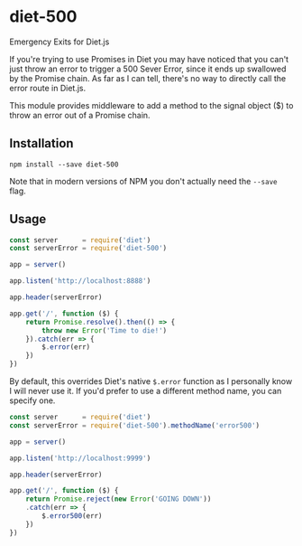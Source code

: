 # diet-500
Emergency Exits for Diet.js

If you're trying to use Promises in Diet you may have noticed that you can't just throw an
error to trigger a 500 Sever Error, since it ends up swallowed by the Promise chain. As far as
I can tell, there's no way to directly call the error route in Diet.js.

This module provides middleware to add a method to the signal object ($) to throw an error
out of a Promise chain.

Installation
------------
```
npm install --save diet-500
```
Note that in modern versions of NPM you don't actually need the `--save` flag.

Usage
-----
```javascript
const server      = require('diet')
const serverError = require('diet-500')

app = server()

app.listen('http://localhost:8888')

app.header(serverError)

app.get('/', function ($) {
	return Promise.resolve().then(() => {
		throw new Error('Time to die!')
	}).catch(err => {
		$.error(err)
	})
})
```

By default, this overrides Diet's native `$.error` function as I personally know I will never
use it. If you'd prefer to use a different method name, you can specify one.

```javascript
const server      = require('diet')
const serverError = require('diet-500').methodName('error500')

app = server()

app.listen('http://localhost:9999')

app.header(serverError)

app.get('/', function ($) {
	return Promise.reject(new Error('GOING DOWN'))
	.catch(err => {
		$.error500(err)
	})
})
```
